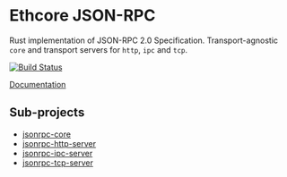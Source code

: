 # Ethcore JSON-RPC

Rust implementation of JSON-RPC 2.0 Specification.
Transport-agnostic `core` and transport servers for `http`, `ipc` and `tcp`.

[![Build Status][travis-image]][travis-url]

[travis-image]: https://travis-ci.org/ethcore/jsonrpc.svg?branch=master
[travis-url]: https://travis-ci.org/ethcore/jsonrpc

[Documentation](http://ethcore.github.io/jsonrpc/jsonrpc/index.html)

## Sub-projects
- [jsonrpc-core](./core)
- [jsonrpc-http-server](./http)
- [jsonrpc-ipc-server](./ipc)
- [jsonrpc-tcp-server](./tcp)
